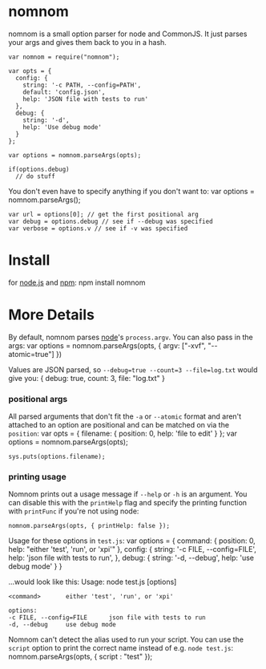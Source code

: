 # nomnom
nomnom is a small option parser for node and CommonJS. It just parses your args and gives them back to you in a hash.

	var nomnom = require("nomnom");
	
	var opts = {
	  config: {
	    string: '-c PATH, --config=PATH',
	    default: 'config.json',
	    help: 'JSON file with tests to run'
	  },
	  debug: {
	    string: '-d',
	    help: 'Use debug mode'
	  }
	};
	
	var options = nomnom.parseArgs(opts);

	if(options.debug)
	  // do stuff
	
You don't even have to specify anything if you don't want to:
	var options = nomnom.parseArgs();

	var url = options[0]; // get the first positional arg
	var debug = options.debug // see if --debug was specified
	var verbose = options.v // see if -v was specified

# Install
for [node.js](http://nodejs.org/) and [npm](http://github.com/isaacs/npm):
	npm install nomnom

# More Details
By default, nomnom parses [node](http://nodejs.org/)'s `process.argv`. You can also pass in the args:
	var options = nomnom.parseArgs(opts, { argv: ["-xvf", "--atomic=true"] })
	
Values are JSON parsed, so `--debug=true --count=3 --file=log.txt` would give you:
	{ debug: true,
	  count: 3,
	  file: "log.txt"
	}
	
### positional args
All parsed arguments that don't fit the `-a` or `--atomic` format and aren't attached to an option are positional and can be matched on via the `position`:
	var opts = {
	  filename: {
	    position: 0,
	    help: 'file to edit'
	  }
	};
	var options = nomnom.parseArgs(opts);
	
	sys.puts(options.filename);

### printing usage
Nomnom prints out a usage message if `--help` or `-h` is an argument. You can disable this with the `printHelp` flag and specify the printing function with `printFunc` if you're not using node:

	nomnom.parseArgs(opts, { printHelp: false });

Usage for these options in `test.js`:
	var options = {
	  command: {
	    position: 0,
	    help: "either 'test', 'run', or 'xpi'" 
	  },
	  config: {
	    string: '-c FILE, --config=FILE',
	    help: 'json file with tests to run',
	  },
	  debug: {
	    string: '-d, --debug',
	    help: 'use debug mode'
	  }
	}

...would look like this:
	Usage: node test.js <command> [options]
	
	<command>		either 'test', 'run', or 'xpi'
	
	options:
	-c FILE, --config=FILE		json file with tests to run
	-d, --debug		use debug mode
	
Nomnom can't detect the alias used to run your script. You can use the `script` option to print the correct name instead of e.g. `node test.js`:
	nomnom.parseArgs(opts, { script : "test" });
